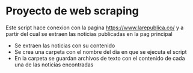 # Proyecto de web scraping
Este script hace conexion con la pagina https://www.larepublica.co/ y a partir del cual se extraen las noticias publicadas en la pag principal
* Se extraen las noticias con su contenido
* Se crea una carpeta con el nombre del dia en que se ejecuta el script
* En la carpeta se guardan archivos de texto con el contenido de cada una de las noticias encontradas
